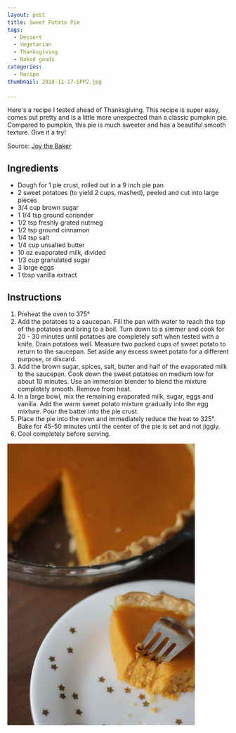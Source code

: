 ```yaml
---
layout: post
title: Sweet Potato Pie
tags:
  - Dessert
  - Vegetarian
  - Thanksgiving
  - Baked goods
categories:
  - Recipe
thumbnail: 2018-11-17-SPP2.jpg

---
```


Here's a recipe I tested ahead of Thanksgiving. This recipe is super easy, comes out pretty and is a little more unexpected than a classic pumpkin pie. Compared to pumpkin, this pie is much sweeter and has a beautiful smooth texture. Give it a try!  
  

  
Source: [Joy the Baker](http://joythebaker.com/2013/11/dads-sweet-potato-pie/)

## Ingredients

- Dough for 1 pie crust, rolled out in a 9 inch pie pan
- 2 sweet potatoes (to yield 2 cups, mashed), peeled and cut into large pieces
- 3/4 cup brown sugar
- 1 1/4 tsp ground coriander
- 1/2 tsp freshly grated nutmeg
- 1/2 tsp ground cinnamon
- 1/4 tsp salt
- 1/4 cup unsalted butter
- 10 oz evaporated milk, divided
- 1/3 cup granulated sugar
- 3 large eggs
- 1 tbsp vanilla extract

## Instructions

1. Preheat the oven to 375°
1. Add the potatoes to a saucepan. Fill the pan with water to reach the top of the potatoes and bring to a boil. Turn down to a simmer and cook for 20 - 30 minutes until potatoes are completely soft when tested with a knife. Drain potatoes well. Measure two packed cups of sweet potato to return to the saucepan. Set aside any excess sweet potato for a different purpose, or discard.
1. Add the brown sugar, spices, salt, butter and half of the evaporated milk to the saucepan. Cook down the sweet potatoes on medium low for about 10 minutes. Use an immersion blender to blend the mixture completely smooth. Remove from heat.
1. In a large bowl, mix the remaining evaporated milk, sugar, eggs and vanilla. Add the warm sweet potato mixture gradually into the egg mixture. Pour the batter into the pie crust.
1. Place the pie into the oven and immediately reduce the heat to 325°. Bake for 45-50 minutes until the center of the pie is set and not jiggly. 
1. Cool completely before serving.





![Image of Sweet Potato Pie.](/upload/2018-11-17-SPP1.jpg)